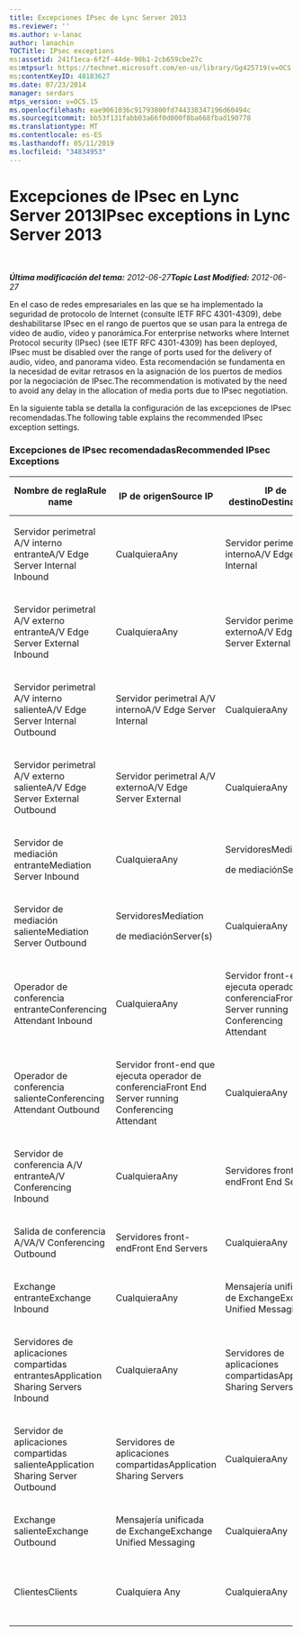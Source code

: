 ```yaml
---
title: Excepciones IPsec de Lync Server 2013
ms.reviewer: ''
ms.author: v-lanac
author: lanachin
TOCTitle: IPsec exceptions
ms:assetid: 241f1eca-6f2f-44de-90b1-2cb659cbe27c
ms:mtpsurl: https://technet.microsoft.com/en-us/library/Gg425719(v=OCS.15)
ms:contentKeyID: 48183627
ms.date: 07/23/2014
manager: serdars
mtps_version: v=OCS.15
ms.openlocfilehash: eae9061036c91793800fd744338347196d60494c
ms.sourcegitcommit: bb53f131fabb03a66f0d000f8ba668fbad190778
ms.translationtype: MT
ms.contentlocale: es-ES
ms.lasthandoff: 05/11/2019
ms.locfileid: "34834953"
---
```

<div data-xmlns="http://www.w3.org/1999/xhtml">

<div class="topic" data-xmlns="http://www.w3.org/1999/xhtml" data-msxsl="urn:schemas-microsoft-com:xslt" data-cs="http://msdn.microsoft.com/en-us/">

<div data-asp="http://msdn2.microsoft.com/asp">

# <a name="ipsec-exceptions-in-lync-server-2013"></a><span data-ttu-id="ab367-102">Excepciones de IPsec en Lync Server 2013</span><span class="sxs-lookup"><span data-stu-id="ab367-102">IPsec exceptions in Lync Server 2013</span></span>

</div>

<div id="mainSection">

<div id="mainBody">

<span> </span>

<span data-ttu-id="ab367-103">_**Última modificación del tema:** 2012-06-27_</span><span class="sxs-lookup"><span data-stu-id="ab367-103">_**Topic Last Modified:** 2012-06-27_</span></span>

<span data-ttu-id="ab367-104">En el caso de redes empresariales en las que se ha implementado la seguridad de protocolo de Internet (consulte IETF RFC 4301-4309), debe deshabilitarse IPsec en el rango de puertos que se usan para la entrega de video de audio, vídeo y panorámica.</span><span class="sxs-lookup"><span data-stu-id="ab367-104">For enterprise networks where Internet Protocol security (IPsec) (see IETF RFC 4301-4309) has been deployed, IPsec must be disabled over the range of ports used for the delivery of audio, video, and panorama video.</span></span> <span data-ttu-id="ab367-105">Esta recomendación se fundamenta en la necesidad de evitar retrasos en la asignación de los puertos de medios por la negociación de IPsec.</span><span class="sxs-lookup"><span data-stu-id="ab367-105">The recommendation is motivated by the need to avoid any delay in the allocation of media ports due to IPsec negotiation.</span></span>

<span data-ttu-id="ab367-106">En la siguiente tabla se detalla la configuración de las excepciones de IPsec recomendadas.</span><span class="sxs-lookup"><span data-stu-id="ab367-106">The following table explains the recommended IPsec exception settings.</span></span>

### <a name="recommended-ipsec-exceptions"></a><span data-ttu-id="ab367-107">Excepciones de IPsec recomendadas</span><span class="sxs-lookup"><span data-stu-id="ab367-107">Recommended IPsec Exceptions</span></span>

<table style="width:100%;">
<colgroup>
<col style="width: 14%" />
<col style="width: 14%" />
<col style="width: 14%" />
<col style="width: 14%" />
<col style="width: 14%" />
<col style="width: 14%" />
<col style="width: 14%" />
</colgroup>
<thead>
<tr class="header">
<th><span data-ttu-id="ab367-108">Nombre de regla</span><span class="sxs-lookup"><span data-stu-id="ab367-108">Rule name</span></span></th>
<th><span data-ttu-id="ab367-109">IP de origen</span><span class="sxs-lookup"><span data-stu-id="ab367-109">Source IP</span></span></th>
<th><span data-ttu-id="ab367-110">IP de destino</span><span class="sxs-lookup"><span data-stu-id="ab367-110">Destination IP</span></span></th>
<th><span data-ttu-id="ab367-111">Protocolo</span><span class="sxs-lookup"><span data-stu-id="ab367-111">Protocol</span></span></th>
<th><span data-ttu-id="ab367-112">Puerto de origen</span><span class="sxs-lookup"><span data-stu-id="ab367-112">Source port</span></span></th>
<th><span data-ttu-id="ab367-113">Puerto de destino</span><span class="sxs-lookup"><span data-stu-id="ab367-113">Destination port</span></span></th>
<th><span data-ttu-id="ab367-114">Requisito de autenticación</span><span class="sxs-lookup"><span data-stu-id="ab367-114">Authentication Requirement</span></span></th>
</tr>
</thead>
<tbody>
<tr class="odd">
<td><p><span data-ttu-id="ab367-115">Servidor perimetral A/V interno entrante</span><span class="sxs-lookup"><span data-stu-id="ab367-115">A/V Edge Server Internal Inbound</span></span></p></td>
<td><p><span data-ttu-id="ab367-116">Cualquiera</span><span class="sxs-lookup"><span data-stu-id="ab367-116">Any</span></span></p></td>
<td><p><span data-ttu-id="ab367-117">Servidor perimetral A/V interno</span><span class="sxs-lookup"><span data-stu-id="ab367-117">A/V Edge Server Internal</span></span></p></td>
<td><p><span data-ttu-id="ab367-118">UDP y TCP</span><span class="sxs-lookup"><span data-stu-id="ab367-118">UDP and TCP</span></span></p></td>
<td><p><span data-ttu-id="ab367-119">Cualquiera </span><span class="sxs-lookup"><span data-stu-id="ab367-119">Any</span></span></p></td>
<td><p><span data-ttu-id="ab367-120">Cualquiera</span><span class="sxs-lookup"><span data-stu-id="ab367-120">Any</span></span></p></td>
<td><p><span data-ttu-id="ab367-121">No autenticar</span><span class="sxs-lookup"><span data-stu-id="ab367-121">Do not authenticate</span></span></p></td>
</tr>
<tr class="even">
<td><p><span data-ttu-id="ab367-122">Servidor perimetral A/V externo entrante</span><span class="sxs-lookup"><span data-stu-id="ab367-122">A/V Edge Server External Inbound</span></span></p></td>
<td><p><span data-ttu-id="ab367-123">Cualquiera</span><span class="sxs-lookup"><span data-stu-id="ab367-123">Any</span></span></p></td>
<td><p><span data-ttu-id="ab367-124">Servidor perimetral A/V externo</span><span class="sxs-lookup"><span data-stu-id="ab367-124">A/V Edge Server External</span></span></p></td>
<td><p><span data-ttu-id="ab367-125">UDP y TCP</span><span class="sxs-lookup"><span data-stu-id="ab367-125">UDP and TCP</span></span></p></td>
<td><p><span data-ttu-id="ab367-126">Cualquiera </span><span class="sxs-lookup"><span data-stu-id="ab367-126">Any</span></span></p></td>
<td><p><span data-ttu-id="ab367-127">Cualquiera</span><span class="sxs-lookup"><span data-stu-id="ab367-127">Any</span></span></p></td>
<td><p><span data-ttu-id="ab367-128">No autenticar</span><span class="sxs-lookup"><span data-stu-id="ab367-128">Do not authenticate</span></span></p></td>
</tr>
<tr class="odd">
<td><p><span data-ttu-id="ab367-129">Servidor perimetral A/V interno saliente</span><span class="sxs-lookup"><span data-stu-id="ab367-129">A/V Edge Server Internal Outbound</span></span></p></td>
<td><p><span data-ttu-id="ab367-130">Servidor perimetral A/V interno</span><span class="sxs-lookup"><span data-stu-id="ab367-130">A/V Edge Server Internal</span></span></p></td>
<td><p><span data-ttu-id="ab367-131">Cualquiera</span><span class="sxs-lookup"><span data-stu-id="ab367-131">Any</span></span></p></td>
<td><p><span data-ttu-id="ab367-132">TCP &amp; UDP</span><span class="sxs-lookup"><span data-stu-id="ab367-132">UDP &amp; TCP</span></span></p></td>
<td><p><span data-ttu-id="ab367-133">Cualquiera </span><span class="sxs-lookup"><span data-stu-id="ab367-133">Any</span></span></p></td>
<td><p><span data-ttu-id="ab367-134">Cualquiera</span><span class="sxs-lookup"><span data-stu-id="ab367-134">Any</span></span></p></td>
<td><p><span data-ttu-id="ab367-135">No autenticar</span><span class="sxs-lookup"><span data-stu-id="ab367-135">Do not authenticate</span></span></p></td>
</tr>
<tr class="even">
<td><p><span data-ttu-id="ab367-136">Servidor perimetral A/V externo saliente</span><span class="sxs-lookup"><span data-stu-id="ab367-136">A/V Edge Server External Outbound</span></span></p></td>
<td><p><span data-ttu-id="ab367-137">Servidor perimetral A/V externo</span><span class="sxs-lookup"><span data-stu-id="ab367-137">A/V Edge Server External</span></span></p></td>
<td><p><span data-ttu-id="ab367-138">Cualquiera</span><span class="sxs-lookup"><span data-stu-id="ab367-138">Any</span></span></p></td>
<td><p><span data-ttu-id="ab367-139">UDP y TCP</span><span class="sxs-lookup"><span data-stu-id="ab367-139">UDP and TCP</span></span></p></td>
<td><p><span data-ttu-id="ab367-140">Cualquiera </span><span class="sxs-lookup"><span data-stu-id="ab367-140">Any</span></span></p></td>
<td><p><span data-ttu-id="ab367-141">Cualquiera</span><span class="sxs-lookup"><span data-stu-id="ab367-141">Any</span></span></p></td>
<td><p><span data-ttu-id="ab367-142">No autenticar</span><span class="sxs-lookup"><span data-stu-id="ab367-142">Do not authenticate</span></span></p></td>
</tr>
<tr class="odd">
<td><p><span data-ttu-id="ab367-143">Servidor de mediación entrante</span><span class="sxs-lookup"><span data-stu-id="ab367-143">Mediation Server Inbound</span></span></p></td>
<td><p><span data-ttu-id="ab367-144">Cualquiera</span><span class="sxs-lookup"><span data-stu-id="ab367-144">Any</span></span></p></td>
<td><p><span data-ttu-id="ab367-145">Servidores</span><span class="sxs-lookup"><span data-stu-id="ab367-145">Mediation</span></span></p>
<p><span data-ttu-id="ab367-146">de mediación</span><span class="sxs-lookup"><span data-stu-id="ab367-146">Server(s)</span></span></p></td>
<td><p><span data-ttu-id="ab367-147">UDP y TCP</span><span class="sxs-lookup"><span data-stu-id="ab367-147">UDP and TCP</span></span></p></td>
<td><p><span data-ttu-id="ab367-148">Cualquiera </span><span class="sxs-lookup"><span data-stu-id="ab367-148">Any</span></span></p></td>
<td><p><span data-ttu-id="ab367-149">Cualquiera</span><span class="sxs-lookup"><span data-stu-id="ab367-149">Any</span></span></p></td>
<td><p><span data-ttu-id="ab367-150">No autenticar</span><span class="sxs-lookup"><span data-stu-id="ab367-150">Do not authenticate</span></span></p></td>
</tr>
<tr class="even">
<td><p><span data-ttu-id="ab367-151">Servidor de mediación saliente</span><span class="sxs-lookup"><span data-stu-id="ab367-151">Mediation Server Outbound</span></span></p></td>
<td><p><span data-ttu-id="ab367-152">Servidores</span><span class="sxs-lookup"><span data-stu-id="ab367-152">Mediation</span></span></p>
<p><span data-ttu-id="ab367-153">de mediación</span><span class="sxs-lookup"><span data-stu-id="ab367-153">Server(s)</span></span></p></td>
<td><p><span data-ttu-id="ab367-154">Cualquiera</span><span class="sxs-lookup"><span data-stu-id="ab367-154">Any</span></span></p></td>
<td><p><span data-ttu-id="ab367-155">UDP y TCP</span><span class="sxs-lookup"><span data-stu-id="ab367-155">UDP and TCP</span></span></p></td>
<td><p><span data-ttu-id="ab367-156">Cualquiera </span><span class="sxs-lookup"><span data-stu-id="ab367-156">Any</span></span></p></td>
<td><p><span data-ttu-id="ab367-157">Cualquiera</span><span class="sxs-lookup"><span data-stu-id="ab367-157">Any</span></span></p></td>
<td><p><span data-ttu-id="ab367-158">No autenticar</span><span class="sxs-lookup"><span data-stu-id="ab367-158">Do not authenticate</span></span></p></td>
</tr>
<tr class="odd">
<td><p><span data-ttu-id="ab367-159">Operador de conferencia entrante</span><span class="sxs-lookup"><span data-stu-id="ab367-159">Conferencing Attendant Inbound</span></span></p></td>
<td><p><span data-ttu-id="ab367-160">Cualquiera</span><span class="sxs-lookup"><span data-stu-id="ab367-160">Any</span></span></p></td>
<td><p><span data-ttu-id="ab367-161">Servidor front-end que ejecuta operador de conferencia</span><span class="sxs-lookup"><span data-stu-id="ab367-161">Front End Server running Conferencing Attendant</span></span></p></td>
<td><p><span data-ttu-id="ab367-162">UDP y TCP</span><span class="sxs-lookup"><span data-stu-id="ab367-162">UDP and TCP</span></span></p></td>
<td><p><span data-ttu-id="ab367-163">Cualquiera </span><span class="sxs-lookup"><span data-stu-id="ab367-163">Any</span></span></p></td>
<td><p><span data-ttu-id="ab367-164">Cualquiera</span><span class="sxs-lookup"><span data-stu-id="ab367-164">Any</span></span></p></td>
<td><p><span data-ttu-id="ab367-165">No autenticar</span><span class="sxs-lookup"><span data-stu-id="ab367-165">Do not authenticate</span></span></p></td>
</tr>
<tr class="even">
<td><p><span data-ttu-id="ab367-166">Operador de conferencia saliente</span><span class="sxs-lookup"><span data-stu-id="ab367-166">Conferencing Attendant Outbound</span></span></p></td>
<td><p><span data-ttu-id="ab367-167">Servidor front-end que ejecuta operador de conferencia</span><span class="sxs-lookup"><span data-stu-id="ab367-167">Front End Server running Conferencing Attendant</span></span></p></td>
<td><p><span data-ttu-id="ab367-168">Cualquiera</span><span class="sxs-lookup"><span data-stu-id="ab367-168">Any</span></span></p></td>
<td><p><span data-ttu-id="ab367-169">UDP y TCP</span><span class="sxs-lookup"><span data-stu-id="ab367-169">UDP and TCP</span></span></p></td>
<td><p><span data-ttu-id="ab367-170">Cualquiera </span><span class="sxs-lookup"><span data-stu-id="ab367-170">Any</span></span></p></td>
<td><p><span data-ttu-id="ab367-171">Cualquiera</span><span class="sxs-lookup"><span data-stu-id="ab367-171">Any</span></span></p></td>
<td><p><span data-ttu-id="ab367-172">No autenticar</span><span class="sxs-lookup"><span data-stu-id="ab367-172">Do not authenticate</span></span></p></td>
</tr>
<tr class="odd">
<td><p><span data-ttu-id="ab367-173">Servidor de conferencia A/V entrante</span><span class="sxs-lookup"><span data-stu-id="ab367-173">A/V Conferencing Inbound</span></span></p></td>
<td><p><span data-ttu-id="ab367-174">Cualquiera</span><span class="sxs-lookup"><span data-stu-id="ab367-174">Any</span></span></p></td>
<td><p><span data-ttu-id="ab367-175">Servidores front-end</span><span class="sxs-lookup"><span data-stu-id="ab367-175">Front End Servers</span></span></p></td>
<td><p><span data-ttu-id="ab367-176">UDP y TCP</span><span class="sxs-lookup"><span data-stu-id="ab367-176">UDP and TCP</span></span></p></td>
<td><p><span data-ttu-id="ab367-177">Cualquiera </span><span class="sxs-lookup"><span data-stu-id="ab367-177">Any</span></span></p></td>
<td><p><span data-ttu-id="ab367-178">Cualquiera</span><span class="sxs-lookup"><span data-stu-id="ab367-178">Any</span></span></p></td>
<td><p><span data-ttu-id="ab367-179">No autenticar</span><span class="sxs-lookup"><span data-stu-id="ab367-179">Do not authenticate</span></span></p></td>
</tr>
<tr class="even">
<td><p><span data-ttu-id="ab367-180">Salida de conferencia A/V</span><span class="sxs-lookup"><span data-stu-id="ab367-180">A/V Conferencing Outbound</span></span></p></td>
<td><p><span data-ttu-id="ab367-181">Servidores front-end</span><span class="sxs-lookup"><span data-stu-id="ab367-181">Front End Servers</span></span></p></td>
<td><p><span data-ttu-id="ab367-182">Cualquiera</span><span class="sxs-lookup"><span data-stu-id="ab367-182">Any</span></span></p></td>
<td><p><span data-ttu-id="ab367-183">UDP y TCP</span><span class="sxs-lookup"><span data-stu-id="ab367-183">UDP and TCP</span></span></p></td>
<td><p><span data-ttu-id="ab367-184">Cualquiera </span><span class="sxs-lookup"><span data-stu-id="ab367-184">Any</span></span></p></td>
<td><p><span data-ttu-id="ab367-185">Cualquiera</span><span class="sxs-lookup"><span data-stu-id="ab367-185">Any</span></span></p></td>
<td><p><span data-ttu-id="ab367-186">No autenticar</span><span class="sxs-lookup"><span data-stu-id="ab367-186">Do not authenticate</span></span></p></td>
</tr>
<tr class="odd">
<td><p><span data-ttu-id="ab367-187">Exchange entrante</span><span class="sxs-lookup"><span data-stu-id="ab367-187">Exchange Inbound</span></span></p></td>
<td><p><span data-ttu-id="ab367-188">Cualquiera</span><span class="sxs-lookup"><span data-stu-id="ab367-188">Any</span></span></p></td>
<td><p><span data-ttu-id="ab367-189">Mensajería unificada de Exchange</span><span class="sxs-lookup"><span data-stu-id="ab367-189">Exchange Unified Messaging</span></span></p></td>
<td><p><span data-ttu-id="ab367-190">UDP y TCP</span><span class="sxs-lookup"><span data-stu-id="ab367-190">UDP and TCP</span></span></p></td>
<td><p><span data-ttu-id="ab367-191">Cualquiera </span><span class="sxs-lookup"><span data-stu-id="ab367-191">Any</span></span></p></td>
<td><p><span data-ttu-id="ab367-192">Cualquiera</span><span class="sxs-lookup"><span data-stu-id="ab367-192">Any</span></span></p></td>
<td><p><span data-ttu-id="ab367-193">No autenticar</span><span class="sxs-lookup"><span data-stu-id="ab367-193">Do not authenticate</span></span></p></td>
</tr>
<tr class="even">
<td><p><span data-ttu-id="ab367-194">Servidores de aplicaciones compartidas entrantes</span><span class="sxs-lookup"><span data-stu-id="ab367-194">Application Sharing Servers Inbound</span></span></p></td>
<td><p><span data-ttu-id="ab367-195">Cualquiera</span><span class="sxs-lookup"><span data-stu-id="ab367-195">Any</span></span></p></td>
<td><p><span data-ttu-id="ab367-196">Servidores de aplicaciones compartidas</span><span class="sxs-lookup"><span data-stu-id="ab367-196">Application Sharing Servers</span></span></p></td>
<td><p><span data-ttu-id="ab367-197">TCP</span><span class="sxs-lookup"><span data-stu-id="ab367-197">TCP</span></span></p></td>
<td><p><span data-ttu-id="ab367-198">Cualquiera</span><span class="sxs-lookup"><span data-stu-id="ab367-198">Any</span></span></p></td>
<td><p><span data-ttu-id="ab367-199">Cualquiera</span><span class="sxs-lookup"><span data-stu-id="ab367-199">Any</span></span></p></td>
<td><p><span data-ttu-id="ab367-200">No autenticar</span><span class="sxs-lookup"><span data-stu-id="ab367-200">Do not authenticate</span></span></p></td>
</tr>
<tr class="odd">
<td><p><span data-ttu-id="ab367-201">Servidor de aplicaciones compartidas saliente</span><span class="sxs-lookup"><span data-stu-id="ab367-201">Application Sharing Server Outbound</span></span></p></td>
<td><p><span data-ttu-id="ab367-202">Servidores de aplicaciones compartidas</span><span class="sxs-lookup"><span data-stu-id="ab367-202">Application Sharing Servers</span></span></p></td>
<td><p><span data-ttu-id="ab367-203">Cualquiera</span><span class="sxs-lookup"><span data-stu-id="ab367-203">Any</span></span></p></td>
<td><p><span data-ttu-id="ab367-204">TCP</span><span class="sxs-lookup"><span data-stu-id="ab367-204">TCP</span></span></p></td>
<td><p><span data-ttu-id="ab367-205">Cualquiera </span><span class="sxs-lookup"><span data-stu-id="ab367-205">Any</span></span></p></td>
<td><p><span data-ttu-id="ab367-206">Cualquiera</span><span class="sxs-lookup"><span data-stu-id="ab367-206">Any</span></span></p></td>
<td><p><span data-ttu-id="ab367-207">No autenticar</span><span class="sxs-lookup"><span data-stu-id="ab367-207">Do not authenticate</span></span></p></td>
</tr>
<tr class="even">
<td><p><span data-ttu-id="ab367-208">Exchange saliente</span><span class="sxs-lookup"><span data-stu-id="ab367-208">Exchange Outbound</span></span></p></td>
<td><p><span data-ttu-id="ab367-209">Mensajería unificada de Exchange</span><span class="sxs-lookup"><span data-stu-id="ab367-209">Exchange Unified Messaging</span></span></p></td>
<td><p><span data-ttu-id="ab367-210">Cualquiera</span><span class="sxs-lookup"><span data-stu-id="ab367-210">Any</span></span></p></td>
<td><p><span data-ttu-id="ab367-211">UDP y TCP</span><span class="sxs-lookup"><span data-stu-id="ab367-211">UDP and TCP</span></span></p></td>
<td><p><span data-ttu-id="ab367-212">Cualquiera </span><span class="sxs-lookup"><span data-stu-id="ab367-212">Any</span></span></p></td>
<td><p><span data-ttu-id="ab367-213">Cualquiera</span><span class="sxs-lookup"><span data-stu-id="ab367-213">Any</span></span></p></td>
<td><p><span data-ttu-id="ab367-214">No autenticar</span><span class="sxs-lookup"><span data-stu-id="ab367-214">Do not authenticate</span></span></p></td>
</tr>
<tr class="odd">
<td><p><span data-ttu-id="ab367-215">Clientes</span><span class="sxs-lookup"><span data-stu-id="ab367-215">Clients</span></span></p></td>
<td><p><span data-ttu-id="ab367-216">Cualquiera </span><span class="sxs-lookup"><span data-stu-id="ab367-216">Any</span></span></p></td>
<td><p><span data-ttu-id="ab367-217">Cualquiera</span><span class="sxs-lookup"><span data-stu-id="ab367-217">Any</span></span></p></td>
<td><p><span data-ttu-id="ab367-218">UDP</span><span class="sxs-lookup"><span data-stu-id="ab367-218">UDP</span></span></p></td>
<td><p><span data-ttu-id="ab367-219">Intervalo de puertos de medios especificado</span><span class="sxs-lookup"><span data-stu-id="ab367-219">Specified media port range</span></span></p></td>
<td><p><span data-ttu-id="ab367-220">Cualquiera</span><span class="sxs-lookup"><span data-stu-id="ab367-220">Any</span></span></p></td>
<td><p><span data-ttu-id="ab367-221">No autenticar</span><span class="sxs-lookup"><span data-stu-id="ab367-221">Do not authenticate</span></span></p></td>
</tr>
</tbody>
</table>


</div>

<span> </span>

</div>

</div>

</div>

